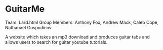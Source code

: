 # GuitarMe

Team: Lard.html
Group Members: Anthony Fox, Andrew Mack, Caleb Cope, Nathanael Gospodinov

A website which takes an mp3 download and produces guitar tabs and allows users to search for guitar youtube tutorials.
